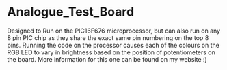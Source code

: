 # Analogue_Test_Board

Designed to Run on the PIC16F676 microprocessor, but can also run on any 8 pin PIC chip as they share the exact same pin numbering on 
the top 8 pins. Running the code on the processor causes each of the colours on the RGB LED to vary in brightness based on the position
of potentiometers on the board.  More information for this one can be found on my website :)
